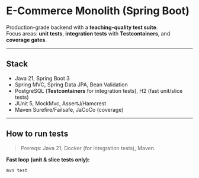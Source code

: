 # E-Commerce Monolith (Spring Boot)

Production-grade backend with a **teaching-quality test suite**.  
Focus areas: **unit tests**, **integration tests** with **Testcontainers**, and **coverage gates**.

---

## Stack

- Java 21, Spring Boot 3
- Spring MVC, Spring Data JPA, Bean Validation
- PostgreSQL (**Testcontainers** for integration tests), H2 (fast unit/slice tests)
- JUnit 5, MockMvc, AssertJ/Hamcrest
- Maven Surefire/Failsafe, JaCoCo (coverage)

---

## How to run tests

> Prereqs: Java 21, Docker (for integration tests), Maven.

**Fast loop (unit & slice tests only):**
```bash
mvn test
